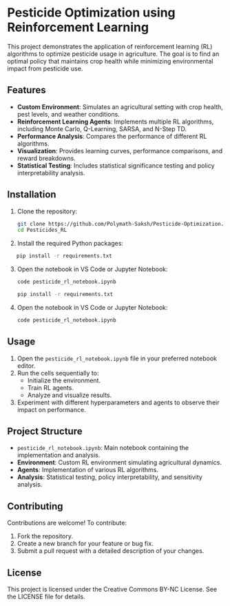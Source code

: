 # Pesticide Optimization using Reinforcement Learning

This project demonstrates the application of reinforcement learning (RL) algorithms to optimize pesticide usage in agriculture. The goal is to find an optimal policy that maintains crop health while minimizing environmental impact from pesticide use.

## Features

- **Custom Environment**: Simulates an agricultural setting with crop health, pest levels, and weather conditions.
- **Reinforcement Learning Agents**: Implements multiple RL algorithms, including Monte Carlo, Q-Learning, SARSA, and N-Step TD.
- **Performance Analysis**: Compares the performance of different RL algorithms.
- **Visualization**: Provides learning curves, performance comparisons, and reward breakdowns.
- **Statistical Testing**: Includes statistical significance testing and policy interpretability analysis.

## Installation

1. Clone the repository:

   ```bash
   git clone https://github.com/Polymath-Saksh/Pesticide-Optimization.git
   cd Pesticides_RL
   ```

2. Install the required Python packages:

```bash
   pip install -r requirements.txt
```

3. Open the notebook in VS Code or Jupyter Notebook:

   ```bash
   code pesticide_rl_notebook.ipynb
   ```

   ```bash
   pip install -r requirements.txt
   ```

4. Open the notebook in VS Code or Jupyter Notebook:

   ```bash
   code pesticide_rl_notebook.ipynb
   ```

## Usage

1. Open the `pesticide_rl_notebook.ipynb` file in your preferred notebook editor.
2. Run the cells sequentially to:
   - Initialize the environment.
   - Train RL agents.
   - Analyze and visualize results.
3. Experiment with different hyperparameters and agents to observe their impact on performance.

## Project Structure

- `pesticide_rl_notebook.ipynb`: Main notebook containing the implementation and analysis.
- **Environment**: Custom RL environment simulating agricultural dynamics.
- **Agents**: Implementation of various RL algorithms.
- **Analysis**: Statistical testing, policy interpretability, and sensitivity analysis.

## Contributing

Contributions are welcome! To contribute:

1. Fork the repository.
2. Create a new branch for your feature or bug fix.
3. Submit a pull request with a detailed description of your changes.

## License

This project is licensed under the Creative Commons BY-NC License. See the LICENSE file for details.
